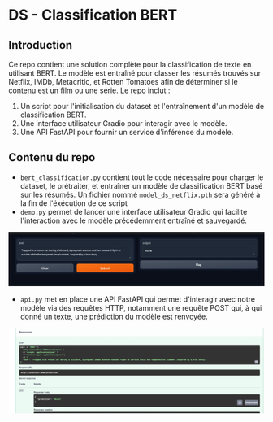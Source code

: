 # DS - Classification BERT

## Introduction

Ce repo contient une solution complète pour la classification de texte en utilisant BERT. Le modèle est entraîné pour classer les résumés trouvés sur Netflix, IMDb, Metacritic, et Rotten Tomatoes afin de déterminer si le contenu est un film ou une série. Le repo inclut :
1. Un script pour l'initialisation du dataset et l'entraînement d'un modèle de classification BERT.
2. Une interface utilisateur Gradio pour interagir avec le modèle.
3. Une API FastAPI pour fournir un service d'inférence du modèle.

## Contenu du repo

- `bert_classification.py` contient tout le code nécessaire pour charger le dataset, le prétraiter, et entraîner un modèle de classification BERT basé sur les résumés. Un fichier nommé `model_ds_netflix.pth` sera généré à la fin de l'éxécution de ce script
- `demo.py` permet de lancer une interface utilisateur Gradio qui facilite l'interaction avec le modèle précédemment entraîné et sauvegardé.

![Gradio](images/gradio.JPG)

- `api.py` met en place une API FastAPI qui permet d'interagir avec notre modèle via des requêtes HTTP, notamment une requête POST qui, à qui donné un texte, une prédiction du modèle est renvoyée.

![Fast API](images/fastapi.JPG)

